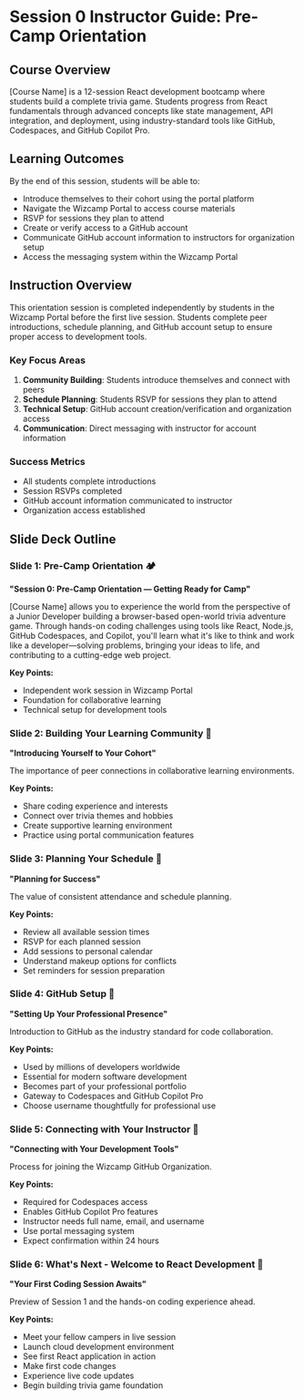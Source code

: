 # Session 0 Instructor Guide: Pre-Camp Orientation

## Course Overview

[Course Name] is a 12-session React development bootcamp where students build a complete trivia game. Students progress from React fundamentals through advanced concepts like state management, API integration, and deployment, using industry-standard tools like GitHub, Codespaces, and GitHub Copilot Pro.

## Learning Outcomes

By the end of this session, students will be able to:

- Introduce themselves to their cohort using the portal platform
- Navigate the Wizcamp Portal to access course materials
- RSVP for sessions they plan to attend
- Create or verify access to a GitHub account
- Communicate GitHub account information to instructors for organization setup
- Access the messaging system within the Wizcamp Portal

## Instruction Overview

This orientation session is completed independently by students in the Wizcamp Portal before the first live session. Students complete peer introductions, schedule planning, and GitHub account setup to ensure proper access to development tools.

### Key Focus Areas
1. **Community Building**: Students introduce themselves and connect with peers
2. **Schedule Planning**: Students RSVP for sessions they plan to attend
3. **Technical Setup**: GitHub account creation/verification and organization access
4. **Communication**: Direct messaging with instructor for account information

### Success Metrics
- All students complete introductions
- Session RSVPs completed
- GitHub account information communicated to instructor
- Organization access established

## Slide Deck Outline

### **Slide 1: Pre-Camp Orientation 🏕️**
**"Session 0: Pre-Camp Orientation — Getting Ready for Camp"**

[Course Name] allows you to experience the world from the perspective of a Junior Developer building a browser-based open-world trivia adventure game. Through hands-on coding challenges using tools like React, Node.js, GitHub Codespaces, and Copilot, you'll learn what it's like to think and work like a developer—solving problems, bringing your ideas to life, and contributing to a cutting-edge web project.

**Key Points:**

- Independent work session in Wizcamp Portal
- Foundation for collaborative learning
- Technical setup for development tools

### **Slide 2: Building Your Learning Community 👥**
**"Introducing Yourself to Your Cohort"**

The importance of peer connections in collaborative learning environments.

**Key Points:**

- Share coding experience and interests
- Connect over trivia themes and hobbies
- Create supportive learning environment
- Practice using portal communication features

### **Slide 3: Planning Your Schedule 📅**
**"Planning for Success"**

The value of consistent attendance and schedule planning.

**Key Points:**

- Review all available session times
- RSVP for each planned session
- Add sessions to personal calendar
- Understand makeup options for conflicts
- Set reminders for session preparation

### **Slide 4: GitHub Setup 🐙**
**"Setting Up Your Professional Presence"**

Introduction to GitHub as the industry standard for code collaboration.

**Key Points:**

- Used by millions of developers worldwide
- Essential for modern software development
- Becomes part of your professional portfolio
- Gateway to Codespaces and GitHub Copilot Pro
- Choose username thoughtfully for professional use

### **Slide 5: Connecting with Your Instructor 📨**
**"Connecting with Your Development Tools"**

Process for joining the Wizcamp GitHub Organization.

**Key Points:**

- Required for Codespaces access
- Enables GitHub Copilot Pro features
- Instructor needs full name, email, and username
- Use portal messaging system
- Expect confirmation within 24 hours

### **Slide 6: What's Next - Welcome to React Development 🎉**
**"Your First Coding Session Awaits"**

Preview of Session 1 and the hands-on coding experience ahead.

**Key Points:**

- Meet your fellow campers in live session
- Launch cloud development environment
- See first React application in action
- Make first code changes
- Experience live code updates
- Begin building trivia game foundation